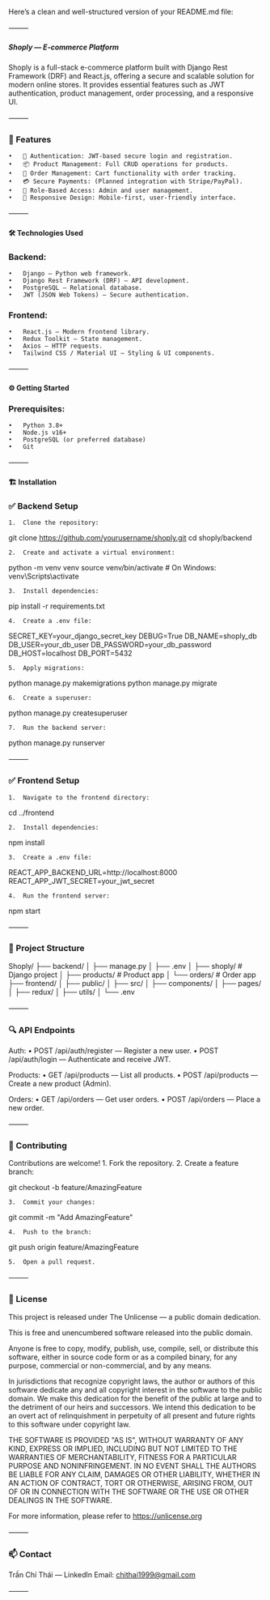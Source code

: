 Here’s a clean and well-structured version of your README.md file:

⸻

##### Shoply — E-commerce Platform

Shoply is a full-stack e-commerce platform built with Django Rest Framework (DRF) and React.js, offering a secure and scalable solution for modern online stores. It provides essential features such as JWT authentication, product management, order processing, and a responsive UI.

⸻

### 🚀 Features
	•	🔑 Authentication: JWT-based secure login and registration.
	•	📦 Product Management: Full CRUD operations for products.
	•	🛒 Order Management: Cart functionality with order tracking.
	•	💳 Secure Payments: (Planned integration with Stripe/PayPal).
	•	🛂 Role-Based Access: Admin and user management.
	•	📱 Responsive Design: Mobile-first, user-friendly interface.

⸻

#### 🛠️ Technologies Used

### Backend:
	•	Django — Python web framework.
	•	Django Rest Framework (DRF) — API development.
	•	PostgreSQL — Relational database.
	•	JWT (JSON Web Tokens) — Secure authentication.

### Frontend:
	•	React.js — Modern frontend library.
	•	Redux Toolkit — State management.
	•	Axios — HTTP requests.
	•	Tailwind CSS / Material UI — Styling & UI components.

⸻

#### ⚙️ Getting Started

### Prerequisites:
	•	Python 3.8+
	•	Node.js v16+
	•	PostgreSQL (or preferred database)
	•	Git

⸻

#### 🏗️ Installation

### ✅ Backend Setup
	1.	Clone the repository:

git clone https://github.com/yourusername/shoply.git
cd shoply/backend

	2.	Create and activate a virtual environment:

python -m venv venv
source venv/bin/activate  # On Windows: venv\Scripts\activate

	3.	Install dependencies:

pip install -r requirements.txt

	4.	Create a .env file:

SECRET_KEY=your_django_secret_key
DEBUG=True
DB_NAME=shoply_db
DB_USER=your_db_user
DB_PASSWORD=your_db_password
DB_HOST=localhost
DB_PORT=5432

	5.	Apply migrations:

python manage.py makemigrations
python manage.py migrate

	6.	Create a superuser:

python manage.py createsuperuser

	7.	Run the backend server:

python manage.py runserver



⸻

### ✅ Frontend Setup
	1.	Navigate to the frontend directory:

cd ../frontend

	2.	Install dependencies:

npm install

	3.	Create a .env file:

REACT_APP_BACKEND_URL=http://localhost:8000
REACT_APP_JWT_SECRET=your_jwt_secret

	4.	Run the frontend server:

npm start



⸻

### 📂 Project Structure

Shoply/
├── backend/
│   ├── manage.py
│   ├── .env
│   ├── shoply/             # Django project
│   ├── products/           # Product app
│   └── orders/             # Order app
├── frontend/
│   ├── public/
│   ├── src/
│       ├── components/
│       ├── pages/
│       ├── redux/
│       ├── utils/
│   └── .env



⸻

### 🔍 API Endpoints

Auth:
	•	POST /api/auth/register — Register a new user.
	•	POST /api/auth/login — Authenticate and receive JWT.

Products:
	•	GET /api/products — List all products.
	•	POST /api/products — Create a new product (Admin).

Orders:
	•	GET /api/orders — Get user orders.
	•	POST /api/orders — Place a new order.

⸻

### 🤝 Contributing

Contributions are welcome!
	1.	Fork the repository.
	2.	Create a feature branch:

git checkout -b feature/AmazingFeature

	3.	Commit your changes:

git commit -m "Add AmazingFeature"

	4.	Push to the branch:

git push origin feature/AmazingFeature

	5.	Open a pull request.

⸻

### 📝 License

This project is released under The Unlicense — a public domain dedication.

This is free and unencumbered software released into the public domain.

Anyone is free to copy, modify, publish, use, compile, sell, or distribute this 
software, either in source code form or as a compiled binary, for any purpose, 
commercial or non-commercial, and by any means.

In jurisdictions that recognize copyright laws, the author or authors of this 
software dedicate any and all copyright interest in the software to the public 
domain. We make this dedication for the benefit of the public at large and to 
the detriment of our heirs and successors. We intend this dedication to be an 
overt act of relinquishment in perpetuity of all present and future rights to 
this software under copyright law.

THE SOFTWARE IS PROVIDED "AS IS", WITHOUT WARRANTY OF ANY KIND, EXPRESS OR 
IMPLIED, INCLUDING BUT NOT LIMITED TO THE WARRANTIES OF MERCHANTABILITY, 
FITNESS FOR A PARTICULAR PURPOSE AND NONINFRINGEMENT. IN NO EVENT SHALL THE 
AUTHORS BE LIABLE FOR ANY CLAIM, DAMAGES OR OTHER LIABILITY, WHETHER IN AN 
ACTION OF CONTRACT, TORT OR OTHERWISE, ARISING FROM, OUT OF OR IN CONNECTION 
WITH THE SOFTWARE OR THE USE OR OTHER DEALINGS IN THE SOFTWARE.

For more information, please refer to <https://unlicense.org>



⸻

### 📫 Contact

Trần Chí Thái — LinkedIn
Email: chithai1999@gmail.com

⸻